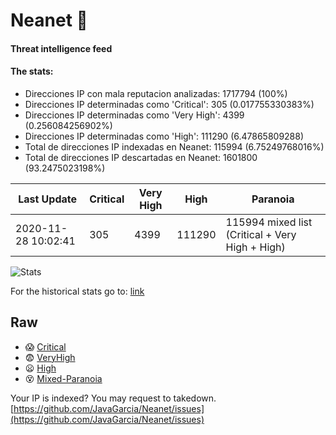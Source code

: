 # Neanet :hocho:
#### Threat intelligence feed
#### The stats:

- Direcciones IP con mala reputacion analizadas: 1717794 (100%)
- Direcciones IP determinadas como 'Critical':  305 (0.017755330383%)
- Direcciones IP determinadas como 'Very High':  4399 (0.256084256902%)
- Direcciones IP determinadas como 'High':  111290 (6.47865809288)
- Total de direcciones IP indexadas en Neanet:  115994 (6.75249768016%)
- Total de direcciones IP descartadas en Neanet:  1601800 (93.2475023198%)

| Last Update | Critical | Very High | High | Paranoia |
| --- | --- | --- | --- | --- |
| 2020-11-28 10:02:41 | 305 | 4399 | 111290 | 115994 mixed list (Critical + Very High + High)|

![Stats](https://docs.google.com/spreadsheets/d/e/2PACX-1vSnaNMIXVabIpDJjufMlzH7poXnshF3mgd8Is1g9ytUEzVsP5my4Trn8f-xkoLLQ38xpL3HtmUexLo6/pubchart?oid=501124687&format=image)

For the historical stats go to: [link](/stats.csv)
## Raw
- :scream: [Critical](https://raw.githubusercontent.com/JavaGarcia/Neanet/master/blacklists/neanet_critical.txt)
- :fearful: [VeryHigh](https://raw.githubusercontent.com/JavaGarcia/Neanet/master/blacklists/neanet_veryHigh.txtt)
- :frowning: [High](https://raw.githubusercontent.com/JavaGarcia/Neanet/master/blacklists/neanet_high.txt)
- :dizzy_face: [Mixed-Paranoia](https://raw.githubusercontent.com/JavaGarcia/Neanet/master/blacklists/neanet_all.txt)


Your IP is indexed? You may request to takedown. [https://github.com/JavaGarcia/Neanet/issues](https://github.com/JavaGarcia/Neanet/issues)

































































































































































































































































































































































































































































































































































































































































































































































































































































































































































































































































































































































































































































































































































































































































































































































































































































































































































































































































































































































































































































































































































































































































































































































































































































































































































